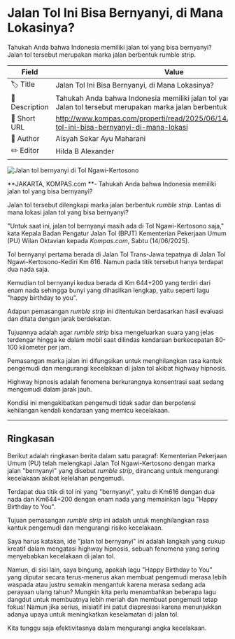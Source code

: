 # Jalan Tol Ini Bisa Bernyanyi, di Mana Lokasinya?

Tahukah Anda bahwa Indonesia memiliki jalan tol yang bisa bernyanyi? Jalan tol tersebut merupakan marka jalan berbentuk rumble strip. 

| Field         | Value                                                       |
|---------------|-------------------------------------------------------------|
| 🏷️ Title       | Jalan Tol Ini Bisa Bernyanyi, di Mana Lokasinya? |
| 📝 Description | Tahukah Anda bahwa Indonesia memiliki jalan tol yang bisa bernyanyi? Jalan tol tersebut merupakan marka jalan berbentuk rumble strip.  |
| 🔗 Short URL   | http://www.kompas.com/properti/read/2025/06/14/220000821/jalan-tol-ini-bisa-bernyanyi-di-mana-lokasi |
| 👤 Author      | Aisyah Sekar Ayu Maharani |
| ✏️ Editor      | Hilda B Alexander |

![Jalan tol bernyanyi di Tol Ngawi-Kertosono](https://asset.kompas.com/crops/xq1eO1mI8oqB9joGGqYhaNK3Qxg=/0x0:750x500/750x500/data/photo/2025/06/14/684d33d691498.png)

**JAKARTA, KOMPAS.com **- Tahukah Anda bahwa Indonesia memiliki jalan tol yang bisa bernyanyi?

Jalan tol tersebut dilengkapi marka jalan berbentuk *rumble strip*. Lantas di mana lokasi jalan tol yang bisa bernyanyi?

\"Untuk saat ini, jalan tol bernyanyi masih ada di Tol Ngawi-Kertosono saja,\" kata Kepala Badan Pengatur Jalan Tol (BPJT) Kementerian Pekerjaan Umum (PU) Wilan Oktavian kepada *Kompas.com*, Sabtu (14/06/2025).

Tol bernyanyi pertama berada di Jalan Tol Trans-Jawa tepatnya di Jalan Tol Ngawi-Kertosono-Kediri Km 616. Namun pada titik tersebut hanya terdapat dua nada saja.

Kemudian tol bernyanyi kedua berada di Km 644+200 yang terdiri dari enam nada sehingga bunyi yang dihasilkan lengkap, yaitu seperti lagu \"happy birthday to you\".

Adapun pemasangan *rumble strip* ini ditentukan berdasarkan hasil evaluasi dan ditata dengan jarak berdekatan.

Tujuannya adalah agar *rumble strip* bisa mengeluarkan suara yang jelas terdengar hingga ke dalam mobil saat dilindas kendaraan berkecepatan 80-100 kilometer per jam.

Pemasangan marka jalan ini difungsikan untuk menghilangkan rasa kantuk pengemudi dan mengurangi kecelakaan di jalan tol akibat highway hipnosis.

Highway hipnosis adalah fenomena berkurangnya konsentrasi saat sedang mengemudi dalam jarak jauh.

Kondisi ini mengakibatkan pengemudi tidak sadar dan berpotensi kehilangan kendali kendaraan yang memicu kecelakaan.

---
## Ringkasan

Berikut adalah ringkasan berita dalam satu paragraf: Kementerian Pekerjaan Umum (PU) telah melengkapi Jalan Tol Ngawi-Kertosono dengan marka jalan "bernyanyi" yang disebut *rumble strip*, dirancang untuk mengurangi kecelakaan akibat kelelahan pengemudi.

 Terdapat dua titik di tol ini yang "bernyanyi", yaitu di Km616 dengan dua nada dan Km644+200 dengan enam nada yang memainkan lagu "Happy Birthday to You".

 Tujuan pemasangan *rumble strip* ini adalah untuk menghilangkan rasa kantuk pengemudi dan mengurangi risiko kecelakaan.



Saya harus katakan, ide "jalan tol bernyanyi" ini adalah langkah yang cukup kreatif dalam mengatasi highway hipnosis, sebuah fenomena yang sering menyebabkan kecelakaan di jalan tol.

 Namun, di sisi lain, saya bingung, apakah lagu "Happy Birthday to You" yang diputar secara terus-menerus akan membuat pengemudi merasa lebih waspada atau justru semakin mengantuk karena merasa sedang ada perayaan ulang tahun? Mungkin kita perlu menambahkan beberapa lagu dangdut untuk membuatnya lebih meriah dan membuat pengemudi tetap fokus! Namun jika serius, inisiatif ini patut diapresiasi karena menunjukkan adanya upaya untuk meningkatkan keselamatan di jalan tol.

 Kita tunggu saja efektivitasnya dalam mengurangi angka kecelakaan.
